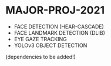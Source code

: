 # MAJOR-PROJ-2021
<ul>
<li>FACE DETECTION (HEAR-CASCADE)</li>
<li>FACE LANDMARK DETECTION (DLIB)</li>
<li>EYE GAZE TRACKING</li>
<li>YOLOv3 OBJECT DETECTION</li>
</ul>
(dependencies to be added!)
